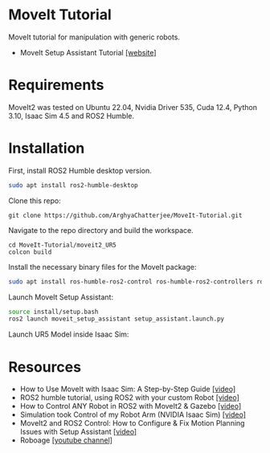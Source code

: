 # MoveIt Tutorial
MoveIt tutorial for manipulation with generic robots.

- MoveIt Setup Assistant Tutorial [[website]](https://docs.ros.org/en/kinetic/api/moveit_tutorials/html/doc/setup_assistant/setup_assistant_tutorial.html)

# Requirements
MoveIt2 was tested on Ubuntu 22.04, Nvidia Driver 535, Cuda 12.4, Python 3.10, Isaac Sim 4.5 and ROS2 Humble.

# Installation
First, install ROS2 Humble desktop version.
```bash
sudo apt install ros2-humble-desktop
```
Clone this repo:
```
git clone https://github.com/ArghyaChatterjee/MoveIt-Tutorial.git
```
Navigate to the repo directory and build the workspace.
```
cd MoveIt-Tutorial/moveit2_UR5
colcon build
```
Install the necessary binary files for the MoveIt package:
```bash
sudo apt install ros-humble-ros2-control ros-humble-ros2-controllers ros-humble-gripper-controllers ros-humble-moveit
```
Launch MoveIt Setup Assistant:
```bash
source install/setup.bash
ros2 launch moveit_setup_assistant setup_assistant.launch.py
```
Launch UR5 Model inside Isaac Sim:

# Resources
- How to Use MoveIt with Isaac Sim: A Step-by-Step Guide [[video]](https://www.youtube.com/watch?v=pGje2slp6-s) 
- ROS2 humble tutorial, using ROS2 with your custom Robot [[video]](https://www.youtube.com/watch?v=EosEikbZhiM)
- How to Control ANY Robot in ROS2 with MoveIt2 & Gazebo [[video]](https://www.youtube.com/watch?v=45PGFt9C-B8)
- Simulation took Control of my Robot Arm (NVIDIA Isaac Sim) [[video]](https://www.youtube.com/watch?v=Eb2zuQxOBlY)
- MoveIt2 and ROS2 Control: How to Configure & Fix Motion Planning Issues with Setup Assistant [[video]](https://www.youtube.com/watch?v=nZqTdzGAfYs)
- Roboage [[youtube channel]](https://www.youtube.com/@roboage1027)

